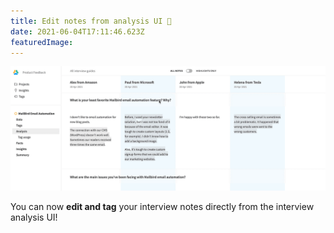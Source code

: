 ```yaml
---
title: Edit notes from analysis UI 📝
date: 2021-06-04T17:11:46.623Z
featuredImage:
---
```


![demo edit notes from analysis UI](./2021-06-04-demo.gif)

You can now **edit and tag** your interview notes directly from the interview analysis UI!
